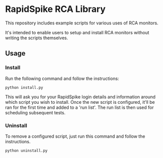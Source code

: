 # RapidSpike RCA Library

This repository includes example scripts for various uses of RCA monitors.

It's intended to enable users to setup and install RCA monitors without writing the scripts themselves.

## Usage

### Install
Run the following command and follow the instructions:

`python install.py`

This will ask you for your RapidSpike login details and information around which script you wish to install. Once the new script is configured, it'll be ran for the first time and added to a 'run list'. The run list is then used for scheduling subsequent tests.

### Uninstall
To remove a configured script, just run this command and follow the instructions.

`python uninstall.py`